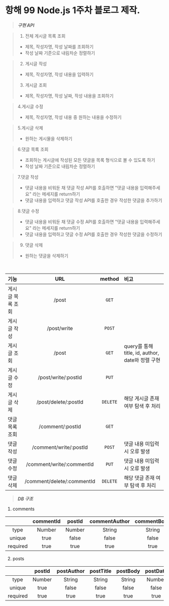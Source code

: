 # 항해 99 Node.js 1주차 블로그 제작.

> **_구현 API_**

> 1. 전체 게시글 목록 조회
>
> - 제목, 작성자명, 작성 날짜를 조회하기
> - 작성 날짜 기준으로 내림차순 정렬하기

> 2.  게시글 작성
>
> - 제목, 작성자명, 작성 내용을 입력하기
>
> 3. 게시글 조회
>
> - 제목, 작성자명, 작성 날짜, 작성 내용을 조회하기

> 4.게시글 수정
>
> - 제목, 작성자명, 작성 내용 중 원하는 내용을 수정하기

> 5.게시글 삭제
>
> - 원하는 게시물을 삭제하기

> 6.댓글 목록 조회
>
> - 조회하는 게시글에 작성된 모든 댓글을 목록 형식으로 볼 수 있도록 하기
> - 작성 날짜 기준으로 내림차순 정렬하기

> 7.댓글 작성
>
> - 댓글 내용을 비워둔 채 댓글 작성 API를 호출하면 "댓글 내용을 입력해주세요" 라는 메세지를 return하기
> - 댓글 내용을 입력하고 댓글 작성 API를 호출한 경우 작성한 댓글을 추가하기

> 8.댓글 수정
>
> - 댓글 내용을 비워둔 채 댓글 수정 API를 호출하면 "댓글 내용을 입력해주세요" 라는 메세지를 return하기
> - 댓글 내용을 입력하고 댓글 수정 API를 호출한 경우 작성한 댓글을 수정하기

> 9. 댓글 삭제
>
> - 원하는 댓글을 삭제하기

<br>
<b>

| 기능             |            URL             |  method  | 비고                                             |
| :--------------- | :------------------------: | :------: | :----------------------------------------------- |
| 게시글 목록 조회 |           /post            |  `GET`   |                                                  |
| 게시글 작성      |        /post/write         |  `POST`  |                                                  |
| 게시글 조회      |           /post            |  `GET`   | query를 통해 title, id, author, date와 정렬 구현 |
| 게시글 수정      |    /post/write/:postId     |  `PUT`   |
| 게시글 삭제      |    /post/delete/:postId    | `DELETE` | 해당 게시글 존재 여부 탐색 후 처리               |
| 댓글 목록 조회   |      /comment/:postId      |  `GET`   |
| 댓글 작성        |   /comment/write/:postId   |  `POST`  | 댓글 내용 미입력 시 오류 발생                    |
| 댓글 수정        | /comment/write/:commentId  |  `PUT`   | 댓글 내용 미입력 시 오류 발생                    |
| 댓글 삭제        | /comment/delete/:commentId | `DELETE` | 해당 댓글 존재 여부 탐색 후 처리                 |

</b>

> **_DB 구조_**

1. comments

|          | commentId | postId | commentAuthor | commentBody | commentDate |
| :------: | :-------: | :----: | :-----------: | :---------: | :---------: |
|   type   |  Number   | Number |    String     |   String    |   Number    |
|  unique  |   true    | false  |     false     |    false    |    false    |
| required |   true    |  true  |     true      |    true     |    true     |

2. posts

|          | postId | postAuthor | postTitle | postBody | postDate |
| :------: | :----: | :--------: | :-------: | :------: | :------: |
|   type   | Number |   String   |  String   |  String  |  Number  |
|  unique  |  true  |   false    |   false   |  false   |  false   |
| required |  true  |    true    |   true    |   true   |   true   |
